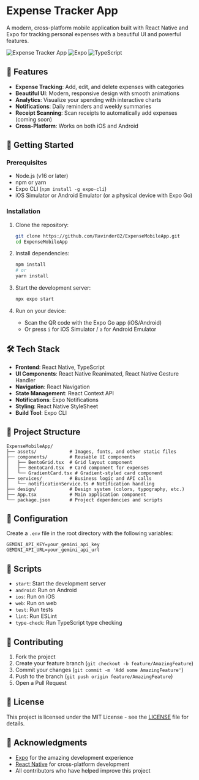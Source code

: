 # Expense Tracker App

A modern, cross-platform mobile application built with React Native and Expo for tracking personal expenses with a beautiful UI and powerful features.

![Expense Tracker App](https://img.shields.io/badge/React_Native-20232A?style=for-the-badge&logo=react&logoColor=61DAFB)
![Expo](https://img.shields.io/badge/Expo-1B1F23?style=for-the-badge&logo=expo&logoColor=white)
![TypeScript](https://img.shields.io/badge/TypeScript-007ACC?style=for-the-badge&logo=typescript&logoColor=white)

## 📱 Features

- **Expense Tracking**: Add, edit, and delete expenses with categories
- **Beautiful UI**: Modern, responsive design with smooth animations
- **Analytics**: Visualize your spending with interactive charts
- **Notifications**: Daily reminders and weekly summaries
- **Receipt Scanning**: Scan receipts to automatically add expenses (coming soon)
- **Cross-Platform**: Works on both iOS and Android

## 🚀 Getting Started

### Prerequisites

- Node.js (v16 or later)
- npm or yarn
- Expo CLI (`npm install -g expo-cli`)
- iOS Simulator or Android Emulator (or a physical device with Expo Go)

### Installation

1. Clone the repository:
   ```bash
   git clone https://github.com/Ravinder82/ExpenseMobileApp.git
   cd ExpenseMobileApp
   ```

2. Install dependencies:
   ```bash
   npm install
   # or
   yarn install
   ```

3. Start the development server:
   ```bash
   npx expo start
   ```

4. Run on your device:
   - Scan the QR code with the Expo Go app (iOS/Android)
   - Or press `i` for iOS Simulator / `a` for Android Emulator

## 🛠️ Tech Stack

- **Frontend**: React Native, TypeScript
- **UI Components**: React Native Reanimated, React Native Gesture Handler
- **Navigation**: React Navigation
- **State Management**: React Context API
- **Notifications**: Expo Notifications
- **Styling**: React Native StyleSheet
- **Build Tool**: Expo CLI

## 📂 Project Structure

```
ExpenseMobileApp/
├── assets/            # Images, fonts, and other static files
├── components/        # Reusable UI components
│   ├── BentoGrid.tsx  # Grid layout component
│   ├── BentoCard.tsx  # Card component for expenses
│   └── GradientCard.tsx # Gradient-styled card component
├── services/          # Business logic and API calls
│   └── notificationService.ts # Notification handling
├── design/            # Design system (colors, typography, etc.)
├── App.tsx            # Main application component
└── package.json       # Project dependencies and scripts
```

## 🔧 Configuration

Create a `.env` file in the root directory with the following variables:

```env
GEMINI_API_KEY=your_gemini_api_key
GEMINI_API_URL=your_gemini_api_url
```

## 📝 Scripts

- `start`: Start the development server
- `android`: Run on Android
- `ios`: Run on iOS
- `web`: Run on web
- `test`: Run tests
- `lint`: Run ESLint
- `type-check`: Run TypeScript type checking

## 🤝 Contributing

1. Fork the project
2. Create your feature branch (`git checkout -b feature/AmazingFeature`)
3. Commit your changes (`git commit -m 'Add some AmazingFeature'`)
4. Push to the branch (`git push origin feature/AmazingFeature`)
5. Open a Pull Request

## 📄 License

This project is licensed under the MIT License - see the [LICENSE](LICENSE) file for details.

## 🙏 Acknowledgments

- [Expo](https://expo.dev/) for the amazing development experience
- [React Native](https://reactnative.dev/) for cross-platform development
- All contributors who have helped improve this project
